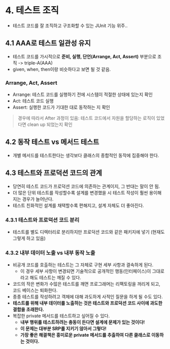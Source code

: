 # 4. 테스트 조직
- 테스트 코드를 잘 조직하고 구조화할 수 있는 JUnit 기능 위주..

## 4.1 AAA로 테스트 일관성 유지
- 테스트 코드를 가시적으로 **준비, 실행, 단언(Arrange, Act, Assert)** 부분으로 조직 -> triple-A(AAA)
- given, when, then이랑 비슷하다고 보면 될 것 같음.

### Arrange, Act, Assert
- Arrange: 테스트 코드를 실행하기 전에 시스템이 적절한 상태에 있는지 확인
- Act: 테스트 코드 실행
- Assert: 실행한 코드가 기대한 대로 동작하는 지 확인

> 경우에 따라서 After 과정이 있음: 테스트 코드에서 자원을 할당하는 로직이 있었다면 clean up 되었는지 확인

## 4.2 동작 테스트 vs 메서드 테스트
- 개별 메서드를 테스트한다는 생각보다 클래스의 종합적인 동작에 집중해야 한다.

## 4.3 테스트와 프로덕션 코드의 관계
- 당연히 테스트 코드가 프로덕션 코드에 의존하는 관계이지, 그 반대는 말이 안 됨.
- 더 많은 단위 테스트를 작성할수록 설계를 변경했을 시 테스트 작성이 훨씬 용이해지는 경우가 늘어난다.
- 테스트 친화적인 설계를 채택할수록 편해지고, 설계 자체도 더 좋아진다.

### 4.3.1 테스트와 프로덕션 코드 분리
- 테스트를 별도 디렉터리로 분리하지만 프로덕션 코드와 같은 패키지에 넣기 (현재도 그렇게 하고 있음)

### 4.3.2 내부 데이터 노출 vs 내부 동작 노출
- 비공개 코드를 호출하는 테스트는 그 자체로 구현 세부 사항과 결속하게 된다.
  - 이 경우 세부 사항이 변경되면 기술적으로 공개적인 행동(인터페이스)이 그대로라고 해도 테스트는 깨질 수 있다.
- 코드의 작은 변화가 수많은 테스트를 깨면 프로그래머는 리팩토링을 꺼리게 되고, 코드 베이스는 퇴화한다.
- 종종 테스트를 작성하려고 객체에 대해 과도하게 사적인 질문을 하게 될 수도 있다.
- **테스트를 위해 내부 데이터를 노출하는 것은 테스트와 프로덕션 코드 사이에 과도한 결합을 초래한다.**
- 복잡한 private 메서드를 테스트하고 싶어질 수 있다.
  - **내부 행위를 테스트하려는 충동이 든다면 설계에 문제가 있는 것이다!**
  - **이 문제는 대부분 SRP를 지키기 않아서 그렇다!**
  - **가장 좋은 해결책은 흥미로운 private 메서드를 추출하여 다른 클래스로 이동하는 것이다.**